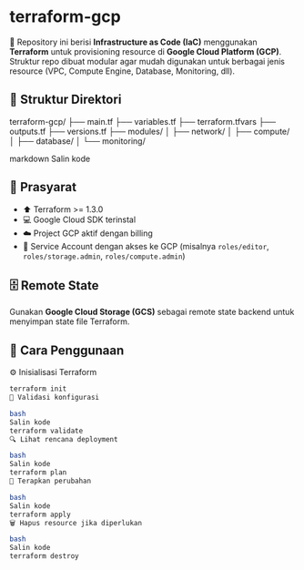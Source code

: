 # terraform-gcp

📌 Repository ini berisi **Infrastructure as Code (IaC)** menggunakan **Terraform** untuk provisioning resource di **Google Cloud Platform (GCP)**.  
Struktur repo dibuat modular agar mudah digunakan untuk berbagai jenis resource (VPC, Compute Engine, Database, Monitoring, dll).

## 📂 Struktur Direktori
terraform-gcp/
├── main.tf
├── variables.tf
├── terraform.tfvars
├── outputs.tf
├── versions.tf
├── modules/
│ ├── network/
│ ├── compute/
│ ├── database/
│ └── monitoring/

markdown
Salin kode

## 🔑 Prasyarat
- ⬆️ Terraform >= 1.3.0  
- 💻 Google Cloud SDK terinstal  
- ☁️ Project GCP aktif dengan billing  
- 👤 Service Account dengan akses ke GCP (misalnya `roles/editor`, `roles/storage.admin`, `roles/compute.admin`)

## 🗄️ Remote State
Gunakan **Google Cloud Storage (GCS)** sebagai remote state backend untuk menyimpan state file Terraform.

## 🚀 Cara Penggunaan

⚙️ Inisialisasi Terraform  
```bash
terraform init
🧪 Validasi konfigurasi

bash
Salin kode
terraform validate
🔍 Lihat rencana deployment

bash
Salin kode
terraform plan
🚀 Terapkan perubahan

bash
Salin kode
terraform apply
🗑️ Hapus resource jika diperlukan

bash
Salin kode
terraform destroy